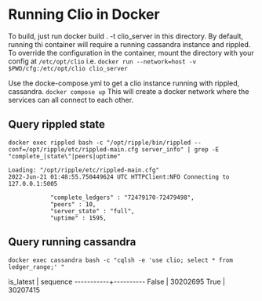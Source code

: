# Running Clio in Docker


To build, just run docker build . -t clio_server in this directory.
By default, running thi container will require a running cassandra instance and rippled.
To override the configuration in the container, mount the directory with your config at `/etc/opt/clio`
i.e. `docker run --network=host -v $PWD/cfg:/etc/opt/clio clio_server`

Use the docke-compose.yml to get a clio instance running with rippled, cassandra.
`docker compose up`
This will create a docker network where the services can all connect to each other.

## Query rippled state

`docker exec rippled bash -c "/opt/ripple/bin/rippled --conf=/opt/ripple/etc/rippled-main.cfg server_info" | grep -E "complete_|state\"|peers|uptime"`

    Loading: "/opt/ripple/etc/rippled-main.cfg"
    2022-Jun-21 01:48:55.750449624 UTC HTTPClient:NFO Connecting to 127.0.0.1:5005

                "complete_ledgers" : "72479170-72479498",
                "peers" : 10,
                "server_state" : "full",
                "uptime" : 1595,

## Query running cassandra

`docker exec cassandra bash -c "cqlsh -e 'use clio; select * from ledger_range;' "`


 is_latest | sequence
-----------+----------
     False | 30202695
      True | 30207415
